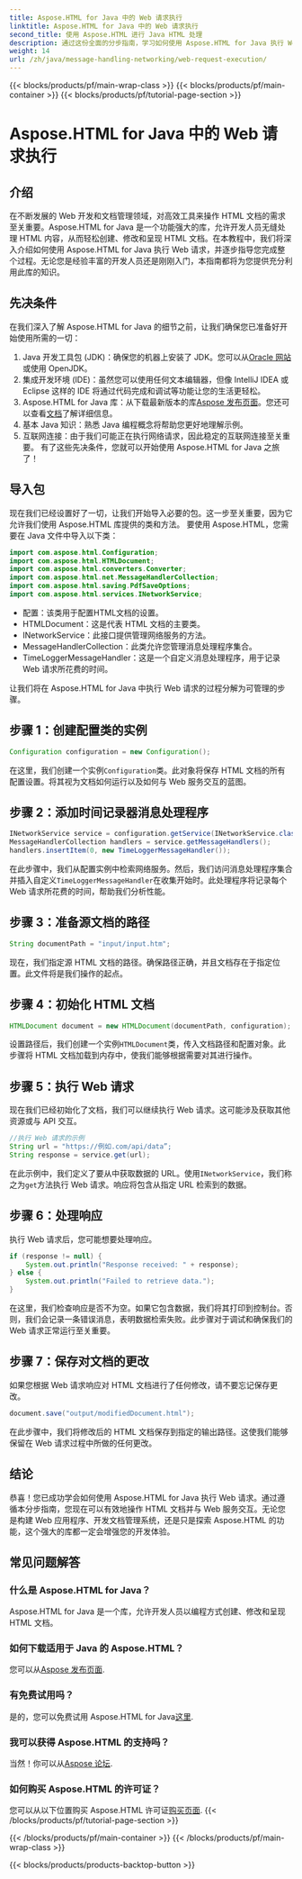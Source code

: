 ```yaml
---
title: Aspose.HTML for Java 中的 Web 请求执行
linktitle: Aspose.HTML for Java 中的 Web 请求执行
second_title: 使用 Aspose.HTML 进行 Java HTML 处理
description: 通过这份全面的分步指南，学习如何使用 Aspose.HTML for Java 执行 Web 请求。增强您的 HTML 文档管理技能。
weight: 14
url: /zh/java/message-handling-networking/web-request-execution/
---
```


{{< blocks/products/pf/main-wrap-class >}}
{{< blocks/products/pf/main-container >}}
{{< blocks/products/pf/tutorial-page-section >}}

# Aspose.HTML for Java 中的 Web 请求执行

## 介绍
在不断发展的 Web 开发和文档管理领域，对高效工具来操作 HTML 文档的需求至关重要。Aspose.HTML for Java 是一个功能强大的库，允许开发人员无缝处理 HTML 内容，从而轻松创建、修改和呈现 HTML 文档。在本教程中，我们将深入介绍如何使用 Aspose.HTML for Java 执行 Web 请求，并逐步指导您完成整个过程。无论您是经验丰富的开发人员还是刚刚入门，本指南都将为您提供充分利用此库的知识。
## 先决条件
在我们深入了解 Aspose.HTML for Java 的细节之前，让我们确保您已准备好开始使用所需的一切：
1.  Java 开发工具包 (JDK)：确保您的机器上安装了 JDK。您可以从[Oracle 网站](https://www.oracle.com/java/technologies/javase-jdk11-downloads.html)或使用 OpenJDK。
2. 集成开发环境 (IDE)：虽然您可以使用任何文本编辑器，但像 IntelliJ IDEA 或 Eclipse 这样的 IDE 将通过代码完成和调试等功能让您的生活更轻松。
3.  Aspose.HTML for Java 库：从下载最新版本的库[Aspose 发布页面](https://releases.aspose.com/html/java/)。您还可以查看[文档](https://reference.aspose.com/html/java/)了解详细信息。
4. 基本 Java 知识：熟悉 Java 编程概念将帮助您更好地理解示例。
5. 互联网连接：由于我们可能正在执行网络请求，因此稳定的互联网连接至关重要。
有了这些先决条件，您就可以开始使用 Aspose.HTML for Java 之旅了！
## 导入包
现在我们已经设置好了一切，让我们开始导入必要的包。这一步至关重要，因为它允许我们使用 Aspose.HTML 库提供的类和方法。
要使用 Aspose.HTML，您需要在 Java 文件中导入以下类：
```java
import com.aspose.html.Configuration;
import com.aspose.html.HTMLDocument;
import com.aspose.html.converters.Converter;
import com.aspose.html.net.MessageHandlerCollection;
import com.aspose.html.saving.PdfSaveOptions;
import com.aspose.html.services.INetworkService;
```

- 配置：该类用于配置HTML文档的设置。
- HTMLDocument：这是代表 HTML 文档的主要类。
- INetworkService：此接口提供管理网络服务的方法。
- MessageHandlerCollection：此类允许您管理消息处理程序集合。
- TimeLoggerMessageHandler：这是一个自定义消息处理程序，用于记录 Web 请求所花费的时间。

让我们将在 Aspose.HTML for Java 中执行 Web 请求的过程分解为可管理的步骤。
## 步骤 1：创建配置类的实例
```java
Configuration configuration = new Configuration();
```

在这里，我们创建一个实例`Configuration`类。此对象将保存 HTML 文档的所有配置设置。将其视为文档如何运行以及如何与 Web 服务交互的蓝图。
## 步骤 2：添加时间记录器消息处理程序
```java
INetworkService service = configuration.getService(INetworkService.class);
MessageHandlerCollection handlers = service.getMessageHandlers();
handlers.insertItem(0, new TimeLoggerMessageHandler());
```

在此步骤中，我们从配置实例中检索网络服务。然后，我们访问消息处理程序集合并插入自定义`TimeLoggerMessageHandler`在收集开始时。此处理程序将记录每个 Web 请求所花费的时间，帮助我们分析性能。
## 步骤 3：准备源文档的路径
```java
String documentPath = "input/input.htm";
```

现在，我们指定源 HTML 文档的路径。确保路径正确，并且文档存在于指定位置。此文件将是我们操作的起点。
## 步骤 4：初始化 HTML 文档
```java
HTMLDocument document = new HTMLDocument(documentPath, configuration);
```

设置路径后，我们创建一个实例`HTMLDocument`类，传入文档路径和配置对象。此步骤将 HTML 文档加载到内存中，使我们能够根据需要对其进行操作。
## 步骤 5：执行 Web 请求
现在我们已经初始化了文档，我们可以继续执行 Web 请求。这可能涉及获取其他资源或与 API 交互。
```java
//执行 Web 请求的示例
String url = "https://例如.com/api/data”;
String response = service.get(url);
```

在此示例中，我们定义了要从中获取数据的 URL。使用`INetworkService`，我们称之为`get`方法执行 Web 请求。响应将包含从指定 URL 检索到的数据。
## 步骤 6：处理响应
执行 Web 请求后，您可能想要处理响应。
```java
if (response != null) {
    System.out.println("Response received: " + response);
} else {
    System.out.println("Failed to retrieve data.");
}
```
在这里，我们检查响应是否不为空。如果它包含数据，我们将其打印到控制台。否则，我们会记录一条错误消息，表明数据检索失败。此步骤对于调试和确保我们的 Web 请求正常运行至关重要。
## 步骤 7：保存对文档的更改
如果您根据 Web 请求响应对 HTML 文档进行了任何修改，请不要忘记保存更改。
```java
document.save("output/modifiedDocument.html");
```

在此步骤中，我们将修改后的 HTML 文档保存到指定的输出路径。这使我们能够保留在 Web 请求过程中所做的任何更改。
## 结论
恭喜！您已成功学会如何使用 Aspose.HTML for Java 执行 Web 请求。通过遵循本分步指南，您现在可以有效地操作 HTML 文档并与 Web 服务交互。无论您是构建 Web 应用程序、开发文档管理系统，还是只是探索 Aspose.HTML 的功能，这个强大的库都一定会增强您的开发体验。
## 常见问题解答
### 什么是 Aspose.HTML for Java？
Aspose.HTML for Java 是一个库，允许开发人员以编程方式创建、修改和呈现 HTML 文档。
### 如何下载适用于 Java 的 Aspose.HTML？
您可以从[Aspose 发布页面](https://releases.aspose.com/html/java/).
### 有免费试用吗？
是的，您可以免费试用 Aspose.HTML for Java[这里](https://releases.aspose.com/).
### 我可以获得 Aspose.HTML 的支持吗？
当然！你可以从[Aspose 论坛](https://forum.aspose.com/c/html/29).
### 如何购买 Aspose.HTML 的许可证？
您可以从以下位置购买 Aspose.HTML 许可证[购买页面](https://purchase.aspose.com/buy).
{{< /blocks/products/pf/tutorial-page-section >}}

{{< /blocks/products/pf/main-container >}}
{{< /blocks/products/pf/main-wrap-class >}}

{{< blocks/products/products-backtop-button >}}
